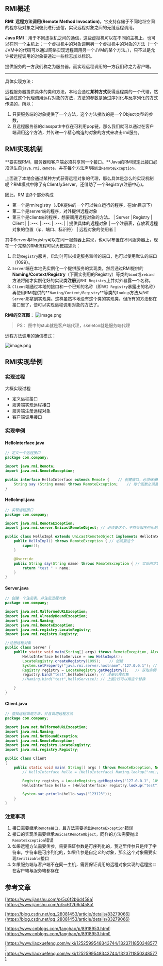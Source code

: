 ## RMI概述

**RMI: 远程方法调用(Remote Method Invocation)**，它支持存储于不同地址空间的程序级对象之间彼此进行通信，实现远程对象之间的无缝远程调用。

**Java RMI**：用于不同虚拟机之间的通信，这些虚拟机可以在不同的主机上、也可以在同一个主机上；一个虚拟机中的对象调用另一个虚拟机中的对象的方法（一个JVM中的代码可以通过网络实现远程调用另一个JVM的某个方法。），只不过是允许被远程调用的对象要通过一些标志加以标识。

提供服务的一方我们称之为服务器，而实现远程调用的一方我们称之为客户端。

---

具体实现方法：

远程服务器提供具体的类和方法，本地会通过**某种方式**获得远程类的一个代理，然后通过这个代理调用远程对象的方法，方法的参数是通过序列化与反序列化的方式传递的，所以：

1. 只要服务端的对象提供了一个方法，这个方法接收的是一个Object类型的参数，
2. 且远程服务器的classpath中存在可利用pop链，那么我们就可以通过在客户端调用这个方法，并传递一个精心构造的对象的方式来攻击rmi服务。

## RMI实现机制

**要实现RMI，服务器和客户端必须共享同一个接口。**Java的RMI规定此接口必须派生自`java.rmi.Remote`，并在每个方法声明抛出`RemoteException`。

上面说了本地会通过某种方式获得远程对象的代理，那么具体是怎么的实现机制呢？RMI模式中除了有Client与Server，还借助了一个Registry(注册中心)。

因此，RMI由3个部分构成

- 第一个是rmiregistry（JDK提供的一个可以独立运行的程序，在bin目录下）
- 第二个是server端的程序，对外提供远程对象
- 第三个是client端的程序，想要调用远程对象的方法。
| Server | Registry | Client |
| :---: | :---: | :---: |
| 提供具体的远程对象 | 一个注册表，存放着远程对象的位置（ip、端口、标识符） | 远程对象的使用者 |


其中Server与Registry可以在同一服务器上实现，也可以布置在不同服务器上，现在一个完整的RMI流程可以大概描述为：

1. 启动`Registry`服务，启动时可以指定服务监听的端口，也可以使用默认的端口（1099）。
2. `Server`端在本地先实例化一个提供服务的实现类，然后通过RMI提供的 **Naming/Context/Registry**（下面实例用的Registry）等类的`bind`或`rebind`方法将刚才实例化好的实现类**注册**到`RMI Registry`上并对外暴露一个名称。
3. `Client`端通过本地的接口和一个已知的名称（即`RMI Registry`暴露出的名称）再使用RMI提供的**`Naming/Context/Registry`**等类的`lookup`方法从`RMI Server`那拿到实现类。这样虽然本地没有这个类的实现类，但所有的方法都在接口里了，便可以实现远程调用对象的方法了。

**RMI的交互图**：
![image.png](./RMI基础.assets/2023_05_19_10_29_30_lyIbJtQi.png)

> PS： 图中的stub就是客户端代理，skeleton就是服务端代理

远程方法调用的通信模式：

![image.png](./RMI基础.assets/2023_05_19_10_29_30_BZm2rs3d.png)



## RMI实现举例

### 实现过程

大概实现过程

- 定义远程接口
- 服务端实现远程接口
- 服务端注册远程对象
- 客户端调用接口

### 实现举例

#### HelloInterface.java

```java
// 定义一个远程接口
package com.company;

import java.rmi.Remote;
import java.rmi.RemoteException;

public interface HelloInterface extends Remote {	// 创建接口，必须继承Remote
    String say (String name) throws RemoteException;	// 每个函数必须要抛出 RemoteException 异常
}
```

#### HelloImpl.java

```java
// 实现远程接口
package com.company;

import java.rmi.RemoteException;
import java.rmi.server.UnicastRemoteObject;	// 必须要这个，不然会报序列化的错

public class HelloImpl extends UnicastRemoteObject implements HelloInterface {
    public HelloImpl() throws RemoteException {	// 必须要这个
        super();
    }

    @Override
    public String say(String name) throws RemoteException {	// 实现刚才定义的接口的方法
        return "test " + name;
    }
}
```

#### Server.java

```java
// 创建一个注册表，并注册远程对象
package com.company;

import java.net.MalformedURLException;
import java.rmi.AlreadyBoundException;
import java.rmi.Naming;
import java.rmi.RemoteException;
import java.rmi.registry.LocateRegistry;
import java.rmi.registry.Registry;

//注册远程对象
public class Server {
    public static void main(String[] args) throws RemoteException, AlreadyBoundException, MalformedURLException {
        HelloInterface helloService = new HelloImpl();
        LocateRegistry.createRegistry(1099);    // 创建
        System.setProperty("java.rmi.server.hostname","127.0.0.1"); // 绑定IP，默认是 127.0.0.1
        Registry registry = LocateRegistry.getRegistry();	// 获取实例
        registry.bind("test",helloService);	// 注册远程对象
        //Naming.bind("test",helloService); // 上面2行可以用这个替换

    }
}
```

#### Client.java

```java
// 查找远程调用方法，并且调用远程方法
package com.company;

import java.net.MalformedURLException;
import java.rmi.Naming;
import java.rmi.NotBoundException;
import java.rmi.RemoteException;
import java.rmi.registry.LocateRegistry;
import java.rmi.registry.Registry;

public class Client 
{
    public static void main( String[] args ) throws RemoteException, NotBoundException, MalformedURLException {
        // HelloInterface hello = (HelloInterface) Naming.lookup("rmi://127.0.0.1:1099/test");	// 写法都可

        Registry registry = LocateRegistry.getRegistry("127.0.0.1", 1099);
        HelloInterface hello = (HelloInterface) registry.lookup("test");

        System.out.println(hello.says("123123"));
    }
}
```

### 注意事项

1. 接口需要继承`Remote接口`，且方法需要抛出`RemoteException`错误
2. 接口的实现类需要继承`UnicastRemoteObject`，同样的方法需要抛出`RemoteException`错误
3. 如果远程方法需要传参，需要保证参数是可序列化的，我这里传参只是传了字符串，字符串是可序列化的，如果传参是自定义的对象，那么这个对象需要实现`Serilizable`接口
4. 如果服务端与客户端不在同一主机，需要保证调用的远程对象实现的远程接口在客户端与服务端都存在

## 参考文章

[https://www.jianshu.com/p/5c6f2b6d458a](https://www.jianshu.com/p/5c6f2b6d458a)

[https://blog.csdn.net/qq_28081453/article/details/83279066](https://blog.csdn.net/qq_28081453/article/details/83279066)

[https://www.cnblogs.com/fanghao/p/8918953.html](https://www.cnblogs.com/fanghao/p/8918953.html)

[https://www.liaoxuefeng.com/wiki/1252599548343744/1323711850348577](https://www.liaoxuefeng.com/wiki/1252599548343744/1323711850348577)



